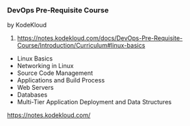 ### DevOps Pre-Requisite Course

by KodeKloud

1. https://notes.kodekloud.com/docs/DevOps-Pre-Requisite-Course/Introduction/Curriculum#linux-basics

- Linux Basics
- Networking in Linux
- Source Code Management
- Applications and Build Process
- Web Servers
- Databases
- Multi-Tier Application Deployment and Data Structures


https://notes.kodekloud.com/
